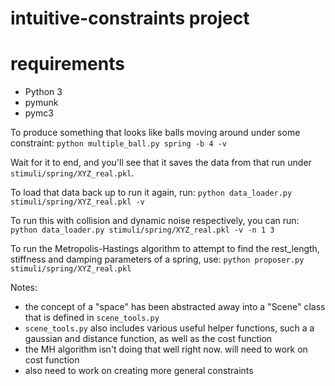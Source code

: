 # intuitive-constraints project

# requirements
- Python 3
- pymunk
- pymc3

To produce something that looks like balls moving around under some constraint:
`python multiple_ball.py spring -b 4 -v`

Wait for it to end, and you'll see that it saves the data from that run under `stimuli/spring/XYZ_real.pkl`.

To load that data back up to run it again, run:
`python data_loader.py stimuli/spring/XYZ_real.pkl -v`

To run this with collision and dynamic noise respectively, you can run:
`python data_loader.py stimuli/spring/XYZ_real.pkl -v -n 1 3`

To run the Metropolis-Hastings algorithm to attempt to find the rest_length, stiffness and damping parameters of a spring, use:
`python proposer.py stimuli/spring/XYZ_real.pkl`



Notes:
- the concept of a "space" has been abstracted away into a "Scene" class that is defined in `scene_tools.py`
- `scene_tools.py` also includes various useful helper functions, such a a gaussian and distance function, as well as the cost function
- the MH algorithm isn't doing that well right now. will need to work on cost function
- also need to work on creating more general constraints